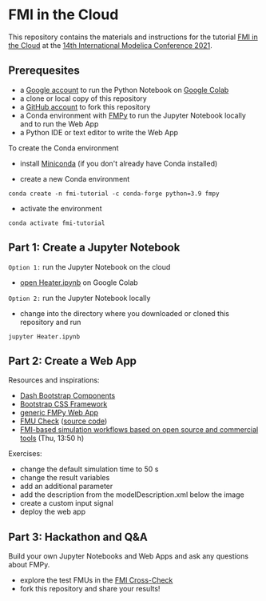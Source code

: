 # FMI in the Cloud

This repository contains the materials and instructions for the tutorial [FMI in the Cloud](https://2021.international.conference.modelica.org/vendor_tutorial.html) at the [14th International Modelica Conference 2021](https://2021.international.conference.modelica.org/).

## Prerequesites

- a [Google account](https://accounts.google.com/SignUp) to run the Python Notebook on [Google Colab](https://colab.research.google.com/)
- a clone or local copy of this repository
- a [GitHub account](https://github.com/join) to fork this repository
- a Conda environment with [FMPy](https://github.com/CATIA-Systems/FMPy) to run the Jupyter Notebook locally and to run the Web App
- a Python IDE or text editor to write the Web App

To create the Conda environment

- install [Miniconda](https://docs.conda.io/en/latest/miniconda.html) (if you don't already have Conda installed)

- create a new Conda environment

```
conda create -n fmi-tutorial -c conda-forge python=3.9 fmpy
```

- activate the environment

```
conda activate fmi-tutorial
```

## Part 1: Create a Jupyter Notebook

`Option 1:` run the Jupyter Notebook on the cloud

- [open Heater.ipynb](https://colab.research.google.com/github/t-sommer/fmi-cloud-tutorial/blob/main/Heater.ipynb) on Google Colab

`Option 2:` run the Jupyter Notebook locally

- change into the directory where you downloaded or cloned this repository and run

```
jupyter Heater.ipynb
```

## Part 2: Create a Web App

Resources and inspirations:

- [Dash Bootstrap Components](https://dash-bootstrap-components.opensource.faculty.ai/)
- [Bootstrap CSS Framework](https://getbootstrap.com/docs/5.1/getting-started/introduction/)
- [generic FMPy Web App](https://github.com/CATIA-Systems/FMPy/blob/master/fmpy/webapp/__main__.py)
- [FMU Check](https://fmu-check.herokuapp.com/) ([source code](https://github.com/modelica/fmu-check))
- [FMI-based simulation workflows based on open source and commercial tools](https://2021.international.conference.modelica.org/Documents/Modelica2021_program.pdf) (Thu, 13:50 h)

Exercises:

- change the default simulation time to 50 s
- change the result variables
- add an additional parameter
- add the description from the modelDescription.xml below the image
- create a custom input signal
- deploy the web app

## Part 3: Hackathon and Q&A

Build your own Jupyter Notebooks and Web Apps and ask any questions about FMPy.

- explore the test FMUs in the [FMI Cross-Check](https://github.com/modelica/fmi-cross-check)
- fork this repository and share your results!
